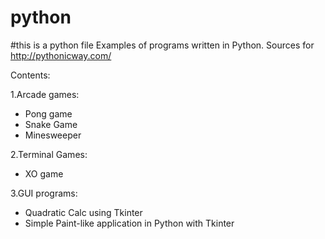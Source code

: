 python
======
#this is a python file
Examples of programs written in Python.
Sources for http://pythonicway.com/

Contents: 

1.Arcade games:
   - Pong game
   - Snake Game
   - Minesweeper

2.Terminal Games:
   - XO game
 
3.GUI programs:
   - Quadratic Calc using Tkinter
   - Simple Paint-like application in Python with Tkinter
